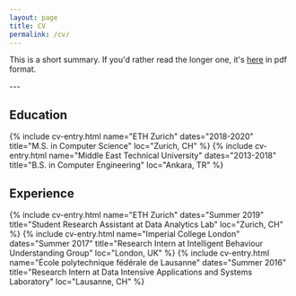 ```yaml
---
layout: page
title: CV
permalink: /cv/
---
```

This is a short summary. If you'd rather read the longer one, it's <a href="/docs/Doruk_Cetin_Public_CV.pdf" target="_blank">here</a> in pdf format.

---&nbsp;
## Education
{% include cv-entry.html name="ETH Zurich" dates="2018-2020" 
title="M.S. in Computer Science" loc="Zurich, CH" %}
{% include cv-entry.html name="Middle East Technical University" dates="2013-2018" 
title="B.S. in Computer Engineering" loc="Ankara, TR" %}

## Experience
{% include cv-entry.html name="ETH Zurich" dates="Summer 2019"
title="Student Research Assistant at Data Analytics Lab" loc="Zurich, CH" %}
{% include cv-entry.html name="Imperial College London" dates="Summer 2017" 
title="Research Intern at Intelligent Behaviour Understanding Group" loc="London, UK" %}
{% include cv-entry.html name="École polytechnique fédérale de Lausanne" dates="Summer 2016" 
title="Research Intern at Data Intensive Applications and Systems Laboratory" loc="Lausanne, CH" %}

<!-- ## Teaching
* Student Teaching Assistant at Middle East Technical University  
_Programming Language Concepts (CENG 242), Spring 2018_
* Student Teaching Assistant at Middle East Technical University  
_Introduction to C Programming (CENG 230), Fall 2016_ -->
